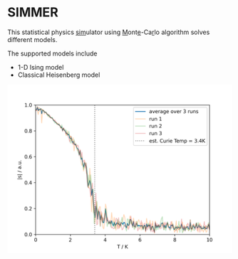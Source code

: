 # SIMMER
This statistical physics <ins>sim</ins>ulator using <ins>M</ins>ont<ins>e</ins>-Ca<ins>r</ins>lo algorithm solves different models.


The supported models include
- 1-D Ising model
- Classical Heisenberg model

![](./fig_save/Heisenberg.png)

